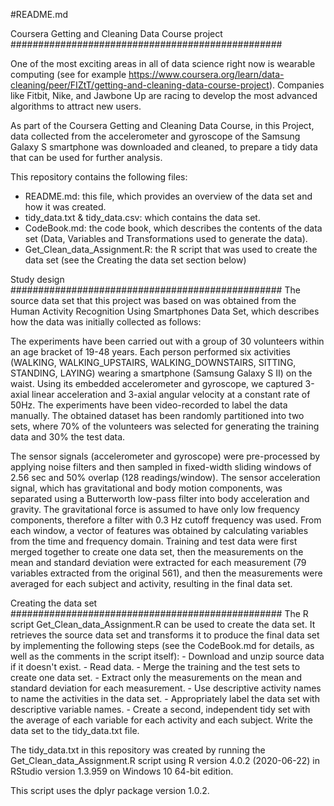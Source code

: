 #README.md

Coursera Getting and Cleaning Data Course project
#################################################

One of the most exciting areas in all of data science right now is wearable computing (see for example https://www.coursera.org/learn/data-cleaning/peer/FIZtT/getting-and-cleaning-data-course-project). 
Companies like Fitbit, Nike, and Jawbone Up are racing to develop the most advanced algorithms to attract new users.

As part of the Coursera Getting and Cleaning Data Course, in this Project, data collected from the accelerometer and gyroscope of the Samsung Galaxy S smartphone was downloaded and cleaned, to prepare a tidy data that can be used for further analysis.

This repository contains the following files:

- README.md: this file, which provides an overview of the data set and how it was created. 
- tidy_data.txt & tidy_data.csv: which contains the data set. 
- CodeBook.md: the code book, which describes the contents of the data set (Data, Variables and Transformations used to generate the data). 
- Get_Clean_data_Assignment.R: the R script that was used to create the data set (see the Creating the data set section below) 

Study design
#################################################
The source data set that this project was based on was obtained from the Human Activity Recognition Using Smartphones Data Set, which describes how the data was initially collected as follows:

The experiments have been carried out with a group of 30 volunteers within an age bracket of 19-48 years. 
Each person performed six activities (WALKING, WALKING_UPSTAIRS, WALKING_DOWNSTAIRS, SITTING, STANDING, LAYING) wearing a smartphone (Samsung Galaxy S II) on the waist. 
Using its embedded accelerometer and gyroscope, we captured 3-axial linear acceleration and 3-axial angular velocity at a constant rate of 50Hz. 
The experiments have been video-recorded to label the data manually. 
The obtained dataset has been randomly partitioned into two sets, where 70% of the volunteers was selected for generating the training data and 30% the test data.

The sensor signals (accelerometer and gyroscope) were pre-processed by applying noise filters and then sampled in fixed-width sliding windows of 2.56 sec and 50% overlap (128 readings/window). 
The sensor acceleration signal, which has gravitational and body motion components, was separated using a Butterworth low-pass filter into body acceleration and gravity. 
The gravitational force is assumed to have only low frequency components, therefore a filter with 0.3 Hz cutoff frequency was used. 
From each window, a vector of features was obtained by calculating variables from the time and frequency domain. 
Training and test data were first merged together to create one data set, then the measurements on the mean and standard deviation were extracted for each measurement (79 variables extracted from the original 561), and then the measurements were averaged for each subject and activity, resulting in the final data set.

Creating the data set
#################################################
The R script Get_Clean_data_Assignment.R can be used to create the data set. 
It retrieves the source data set and transforms it to produce the final data set by implementing the following steps (see the CodeBook.md for details, as well as the comments in the script itself):
        - Download and unzip source data if it doesn't exist. 
        - Read data. 
        - Merge the training and the test sets to create one data set. 
        - Extract only the measurements on the mean and standard deviation for each measurement. 
        - Use descriptive activity names to name the activities in the data set. 
        - Appropriately label the data set with descriptive variable names. 
        - Create a second, independent tidy set with the average of each variable for each activity and each subject. Write the data set to the tidy_data.txt file. 

The tidy_data.txt in this repository was created by running the Get_Clean_data_Assignment.R script using R version 4.0.2 (2020-06-22) in RStudio version 1.3.959 on Windows 10 64-bit edition.

This script uses the dplyr package version 1.0.2.
